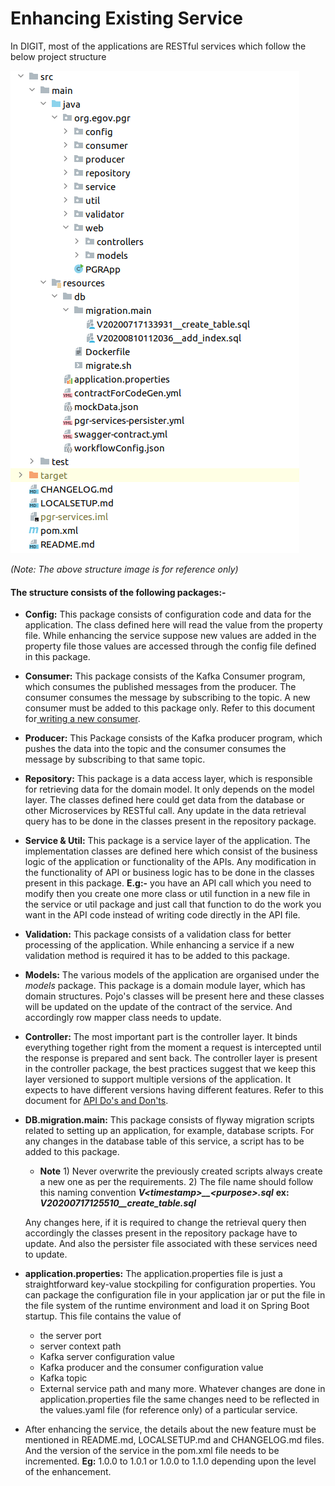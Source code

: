 # Enhancing Existing Service

In DIGIT, most of the applications are RESTful services which follow the below project structure

![](../../../.gitbook/assets/screenshot-from-2020-10-23-12-59-31.png)

_(Note: The above structure image is for reference only)_

#### The structure consists of the following packages:- <a href="#hardbreak-hardbreak-the-structure-consists-of-the-following-packages" id="hardbreak-hardbreak-the-structure-consists-of-the-following-packages"></a>

* **Config:** This package consists of configuration code and data for the application. The class defined here will read the value from the property file. While enhancing the service suppose new values are added in the property file those values are accessed through the config file defined in this package.
* **Consumer:** This package consists of the Kafka Consumer program, which consumes the published messages from the producer. The consumer consumes the message by subscribing to the topic. A new consumer must be added to this package only. Refer to this document for[ writing a new consumer](writing-a-new-customer.md).
* **Producer:** This Package consists of the Kafka producer program, which pushes the data into the topic and the consumer consumes the message by subscribing to that same topic.
* **Repository:** This package is a data access layer, which is responsible for retrieving data for the domain model. It only depends on the model layer. The classes defined here could get data from the database or other Microservices by RESTful call. Any update in the data retrieval query has to be done in the classes present in the repository package.
* **Service & Util:** This package is a service layer of the application. The implementation classes are defined here which consist of the business logic of the application or functionality of the APIs. Any modification in the functionality of API or business logic has to be done in the classes present in this package. **E.g:-** you have an API call which you need to modify then you create one more class or util function in a new file in the service or util package and just call that function to do the work you want in the API code instead of writing code directly in the API file.
* **Validation:** This package consists of a validation class for better processing of the application. While enhancing a service if a new validation method is required it has to be added to this package.
* **Models:** The various models of the application are organised under the _models_ package. This package is a domain module layer, which has domain structures. Pojo's classes will be present here and these classes will be updated on the update of the contract of the service. And accordingly row mapper class needs to update.
* **Controller:** The most important part is the controller layer. It binds everything together right from the moment a request is intercepted until the response is prepared and sent back. The controller layer is present in the controller package, the best practices suggest that we keep this layer versioned to support multiple versions of the application. It expects to have different versions having different features. Refer to this document for [API Do's and Don'ts](api-dos-and-donts.md).
*   **DB.migration.main:** This package consists of flyway migration scripts related to setting up an application, for example, database scripts. For any changes in the database table of this service, a script has to be added to this package.

    * **Note** 1) Never overwrite the previously created scripts always create a new one as per the requirements. 2) The file name should follow this naming convention _**V\<timestamp>\_\_\<purpose>.sql**_ **ex:** _**V20200717125510\_\_create\_table.sql**_

    Any changes here, if it is required to change the retrieval query then accordingly the classes present in the repository package have to update. And also the persister file associated with these services need to update.
* **application.properties:** The application.properties file is just a straightforward key-value stockpiling for configuration properties. You can package the configuration file in your application jar or put the file in the file system of the runtime environment and load it on Spring Boot startup. This file contains the value of
  * the server port
  * server context path
  * Kafka server configuration value
  * Kafka producer and the consumer configuration value
  * Kafka topic
  * External service path and many more. Whatever changes are done in application.properties file the same changes need to be reflected in the values.yaml file (for reference only) of a particular service.
* After enhancing the service, the details about the new feature must be mentioned in README.md, LOCALSETUP.md and CHANGELOG.md files. And the version of the service in the pom.xml file needs to be incremented. **Eg:** 1.0.0 to 1.0.1 or 1.0.0 to 1.1.0 depending upon the level of the enhancement.

